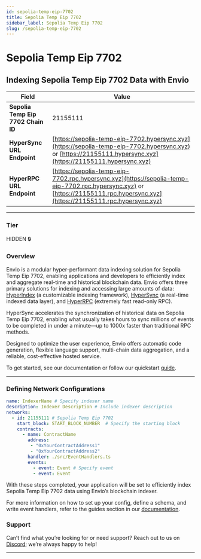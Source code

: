 ```yaml
---
id: sepolia-temp-eip-7702
title: Sepolia Temp Eip 7702
sidebar_label: Sepolia Temp Eip 7702
slug: /sepolia-temp-eip-7702
---
```


# Sepolia Temp Eip 7702

## Indexing Sepolia Temp Eip 7702 Data with Envio

| **Field**                     | **Value**                                                                                          |
|-------------------------------|----------------------------------------------------------------------------------------------------|
| **Sepolia Temp Eip 7702 Chain ID**     | 21155111                                                                                            |
| **HyperSync URL Endpoint**    | [https://sepolia-temp-eip-7702.hypersync.xyz](https://sepolia-temp-eip-7702.hypersync.xyz) or [https://21155111.hypersync.xyz](https://21155111.hypersync.xyz) |
| **HyperRPC URL Endpoint**     | [https://sepolia-temp-eip-7702.rpc.hypersync.xyz](https://sepolia-temp-eip-7702.rpc.hypersync.xyz) or [https://21155111.rpc.hypersync.xyz](https://21155111.rpc.hypersync.xyz) |

---

### Tier

HIDDEN 🔒

### Overview

Envio is a modular hyper-performant data indexing solution for Sepolia Temp Eip 7702, enabling applications and developers to efficiently index and aggregate real-time and historical blockchain data. Envio offers three primary solutions for indexing and accessing large amounts of data: [HyperIndex](/docs/HyperIndex/overview) (a customizable indexing framework), [HyperSync](/docs/HyperSync/overview) (a real-time indexed data layer), and [HyperRPC](/docs/HyperSync/overview-hyperrpc) (extremely fast read-only RPC).

HyperSync accelerates the synchronization of historical data on Sepolia Temp Eip 7702, enabling what usually takes hours to sync millions of events to be completed in under a minute—up to 1000x faster than traditional RPC methods.

Designed to optimize the user experience, Envio offers automatic code generation, flexible language support, multi-chain data aggregation, and a reliable, cost-effective hosted service.

To get started, see our documentation or follow our quickstart [guide](/docs/HyperIndex/contract-import).

---

### Defining Network Configurations

```yaml
name: IndexerName # Specify indexer name
description: Indexer Description # Include indexer description
networks:
  - id: 21155111 # Sepolia Temp Eip 7702  
    start_block: START_BLOCK_NUMBER  # Specify the starting block
    contracts:
      - name: ContractName
        address:
         - "0xYourContractAddress1"
         - "0xYourContractAddress2"
        handler: ./src/EventHandlers.ts
        events:
          - event: Event # Specify event
          - event: Event
```

With these steps completed, your application will be set to efficiently index Sepolia Temp Eip 7702 data using Envio’s blockchain indexer.

For more information on how to set up your config, define a schema, and write event handlers, refer to the guides section in our [documentation](/docs/HyperIndex/configuration-file).

### Support

Can’t find what you’re looking for or need support? Reach out to us on [Discord](https://discord.com/invite/Q9qt8gZ2fX); we’re always happy to help!

---
